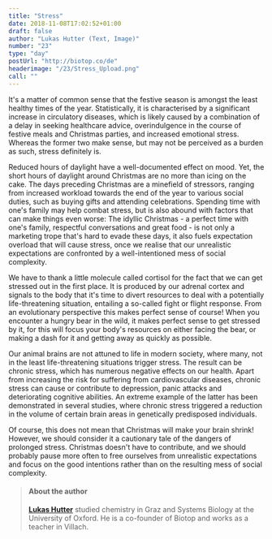 ```yaml
---
title: "Stress"
date: 2018-11-08T17:02:52+01:00
draft: false
author: "Lukas Hutter (Text, Image)"
number: "23"
type: "day"
postUrl: "http://biotop.co/de"
headerimage: "/23/Stress_Upload.png"
call: ""
---
```

It's a matter of common sense that the festive season is amongst the least healthy times of the year. Statistically, it is characterised by a significant increase in circulatory diseases, which is likely caused by a combination of a delay in seeking healthcare advice, overindulgence in the course of festive meals and Christmas parties, and increased emotional stress. Whereas the former two make sense, but may not be perceived as a burden as such, stress definitely is.

Reduced hours of daylight have a well-documented effect on mood. Yet, the short hours of daylight around Christmas are no more than icing on the cake. The days preceding Christmas are a minefield of stressors, ranging from increased workload towards the end of the year to various social duties, such as buying gifts and attending celebrations. Spending time with one's family may help combat stress, but is also abound with factors that can make things even worse: The idyllic Christmas - a perfect time with one's family, respectful conversations and great food - is not only a marketing trope that's hard to evade these days, it also fuels expectation overload that will cause stress, once we realise that our unrealistic expectations are confronted by a well-intentioned mess of social complexity.

We have to thank a little molecule called cortisol for the fact that we can get stressed out in the first place. It is produced by our adrenal cortex and signals to the body that it's time to divert resources to deal with a potentially life-threatening situation, entailing a so-called fight or flight response. From an evolutionary perspective this makes perfect sense of course! When you encounter a hungry bear in the wild, it makes perfect sense to get stressed by it, for this will focus your body's resources on either facing the bear, or making a dash for it and getting away as quickly as possible.

Our animal brains are not attuned to life in modern society, where many, not in the least life-threatening situations trigger stress. The result can be chronic stress, which has numerous negative effects on our health. Apart from increasing the risk for suffering from cardiovascular diseases, chronic stress can cause or contribute to depression, panic attacks and deteriorating cognitive abilities. An extreme example of the latter has been demonstrated in several studies, where chronic stress triggered a reduction in the volume of certain brain areas in genetically predisposed individuals.

Of course, this does not mean that Christmas will make your brain shrink! However, we should consider it a cautionary tale of the dangers of prolonged stress. Christmas doesn't have to contribute, and we should probably pause more often to free ourselves from unrealistic expectations and focus on the good intentions rather than on the resulting mess of social complexity.

> #### About the author
> **[Lukas Hutter](http://biotop.co/en/person/lukas-hutter/)** studied chemistry in Graz and Systems Biology at the University of Oxford. He is a co-founder of Biotop and works as a teacher in Villach.

<!--more-->
